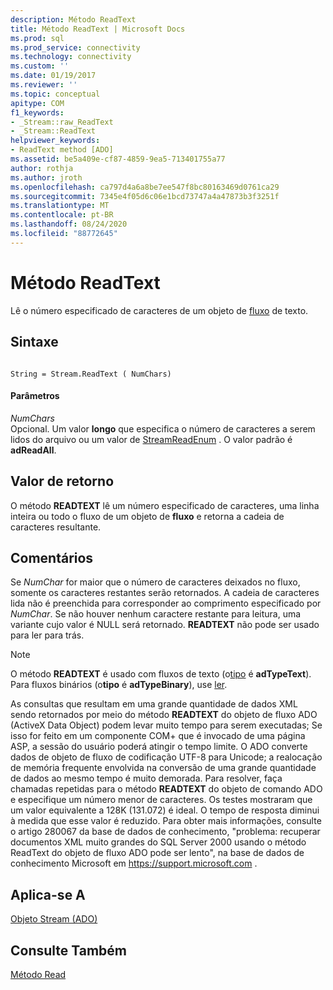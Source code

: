 ```yaml
---
description: Método ReadText
title: Método ReadText | Microsoft Docs
ms.prod: sql
ms.prod_service: connectivity
ms.technology: connectivity
ms.custom: ''
ms.date: 01/19/2017
ms.reviewer: ''
ms.topic: conceptual
apitype: COM
f1_keywords:
- _Stream::raw_ReadText
- _Stream::ReadText
helpviewer_keywords:
- ReadText method [ADO]
ms.assetid: be5a409e-cf87-4859-9ea5-713401755a77
author: rothja
ms.author: jroth
ms.openlocfilehash: ca797d4a6a8be7ee547f8bc80163469d0761ca29
ms.sourcegitcommit: 7345e4f05d6c06e1bcd73747a4a47873b3f3251f
ms.translationtype: MT
ms.contentlocale: pt-BR
ms.lasthandoff: 08/24/2020
ms.locfileid: "88772645"
---
```

# <a name="readtext-method"></a>Método ReadText
Lê o número especificado de caracteres de um objeto de [fluxo](./stream-object-ado.md) de texto.  
  
## <a name="syntax"></a>Sintaxe  
  
```  
  
String = Stream.ReadText ( NumChars)  
```  
  
#### <a name="parameters"></a>Parâmetros  
 *NumChars*  
 Opcional. Um valor **longo** que especifica o número de caracteres a serem lidos do arquivo ou um valor de [StreamReadEnum](./streamreadenum.md) . O valor padrão é **adReadAll**.  
  
## <a name="return-value"></a>Valor de retorno  
 O método **READTEXT** lê um número especificado de caracteres, uma linha inteira ou todo o fluxo de um objeto de **fluxo** e retorna a cadeia de caracteres resultante.  
  
## <a name="remarks"></a>Comentários  
 Se *NumChar* for maior que o número de caracteres deixados no fluxo, somente os caracteres restantes serão retornados. A cadeia de caracteres lida não é preenchida para corresponder ao comprimento especificado por *NumChar*. Se não houver nenhum caractere restante para leitura, uma variante cujo valor é NULL será retornado. **READTEXT** não pode ser usado para ler para trás.  
  
> [!NOTE]
>  O método **READTEXT** é usado com fluxos de texto (o[tipo](./type-property-ado-stream.md) é **adTypeText**). Para fluxos binários (o**tipo** é **adTypeBinary**), use [ler](./read-method.md).  
  
 As consultas que resultam em uma grande quantidade de dados XML sendo retornados por meio do método **READTEXT** do objeto de fluxo ADO (ActiveX Data Object) podem levar muito tempo para serem executadas; Se isso for feito em um componente COM+ que é invocado de uma página ASP, a sessão do usuário poderá atingir o tempo limite. O ADO converte dados de objeto de fluxo de codificação UTF-8 para Unicode; a realocação de memória frequente envolvida na conversão de uma grande quantidade de dados ao mesmo tempo é muito demorada. Para resolver, faça chamadas repetidas para o método **READTEXT** do objeto de comando ADO e especifique um número menor de caracteres. Os testes mostraram que um valor equivalente a 128K (131.072) é ideal. O tempo de resposta diminui à medida que esse valor é reduzido. Para obter mais informações, consulte o artigo 280067 da base de dados de conhecimento, "problema: recuperar documentos XML muito grandes do SQL Server 2000 usando o método ReadText do objeto de fluxo ADO pode ser lento", na base de dados de conhecimento Microsoft em https://support.microsoft.com .  
  
## <a name="applies-to"></a>Aplica-se A  
 [Objeto Stream (ADO)](./stream-object-ado.md)  
  
## <a name="see-also"></a>Consulte Também  
 [Método Read](./read-method.md)